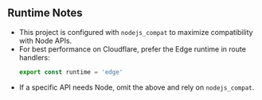 ## Runtime Notes
- This project is configured with `nodejs_compat` to maximize compatibility with Node APIs.
- For best performance on Cloudflare, prefer the Edge runtime in route handlers:
  ```ts
  export const runtime = 'edge'
  ```
- If a specific API needs Node, omit the above and rely on `nodejs_compat`.
